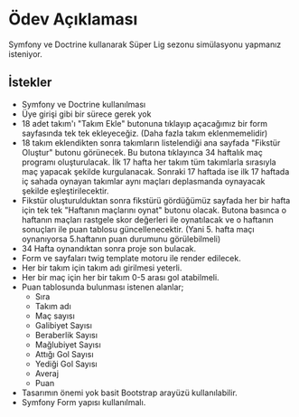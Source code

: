 # Ödev Açıklaması
Symfony ve Doctrine kullanarak Süper Lig sezonu simülasyonu yapmanız isteniyor.


## İstekler
 - Symfony ve Doctrine kullanılması
 - Üye girişi gibi bir sürece gerek yok
 - 18 adet takım'ı "Takım Ekle" butonuna tıklayıp açacağımız bir form sayfasında tek tek ekleyeceğiz. (Daha fazla takım eklenmemelidir)
 - 18 takım eklendikten sonra takımların listelendiği ana sayfada "Fikstür Oluştur" butonu görünecek. Bu butona tıklayınca 34 haftalık maç programı oluşturulacak. İlk 17 hafta her takım tüm takımlarla sırasıyla maç yapacak şekilde kurgulanacak. Sonraki 17 haftada ise ilk 17 haftada iç sahada oynayan takımlar aynı maçları deplasmanda oynayacak şekilde eşleştirilecektir.
 - Fikstür oluşturulduktan sonra fikstürü gördüğümüz sayfada her bir hafta için tek tek "Haftanın maçlarını oynat" butonu olacak. Butona basınca o haftanın maçları rastgele skor değerleri ile oynatılacak ve o haftanın sonuçları ile puan tablosu güncellenecektir. (Yani 5. hafta maçı oynanıyorsa 5.haftanın puan durumunu görülebilmeli)
 - 34 Hafta oynandıktan sonra proje son bulacak.
 - Form ve sayfaları twig template motoru ile render edilecek.
 - Her bir takım için takım adı girilmesi yeterli.
 - Her bir maç için her bir takım 0-5 arası gol atabilmeli.
 - Puan tablosunda bulunması istenen alanlar;
	 - Sıra
	 - Takım adı
	 - Maç sayısı
	 - Galibiyet Sayısı
	 - Beraberlik Sayısı
	 - Mağlubiyet Sayısı
	 - Attığı Gol Sayısı
	 - Yediği Gol Sayısı
	 - Averaj
	 - Puan
- Tasarımın önemi yok basit Bootstrap arayüzü kullanılabilir.
- Symfony Form yapısı kullanılmalı.

